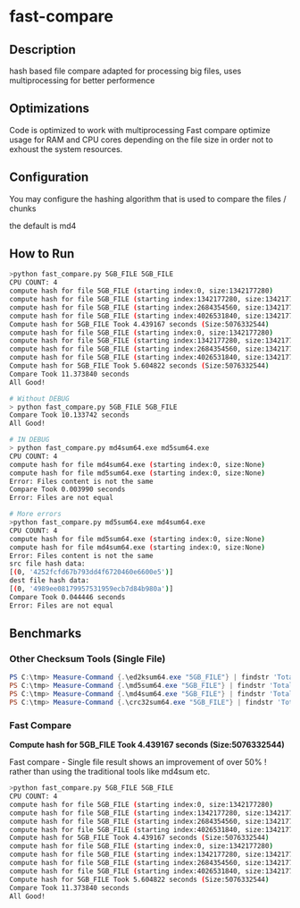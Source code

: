 # fast-compare
## Description
hash based file compare adapted for processing big files, uses multiprocessing for better performence

## Optimizations
Code is optimized to work with multiprocessing
Fast compare optimize usage for RAM and CPU cores depending on the file size in order not to exhoust the system resources.

## Configuration 
You may configure the hashing algorithm that is used to compare the files / chunks 

the default is md4

## How to Run
```bash
>python fast_compare.py 5GB_FILE 5GB_FILE
CPU COUNT: 4
compute hash for file 5GB_FILE (starting index:0, size:1342177280)
compute hash for file 5GB_FILE (starting index:1342177280, size:1342177280)
compute hash for file 5GB_FILE (starting index:2684354560, size:1342177280)
compute hash for file 5GB_FILE (starting index:4026531840, size:1342177280)
Compute hash for 5GB_FILE Took 4.439167 seconds (Size:5076332544)
compute hash for file 5GB_FILE (starting index:0, size:1342177280)
compute hash for file 5GB_FILE (starting index:1342177280, size:1342177280)
compute hash for file 5GB_FILE (starting index:2684354560, size:1342177280)
compute hash for file 5GB_FILE (starting index:4026531840, size:1342177280)
Compute hash for 5GB_FILE Took 5.604822 seconds (Size:5076332544)
Compare Took 11.373840 seconds
All Good!
```

```bash
# Without DEBUG
> python fast_compare.py 5GB_FILE 5GB_FILE
Compare Took 10.133742 seconds
All Good!
```

```bash
# IN DEBUG
> python fast_compare.py md4sum64.exe md5sum64.exe
CPU COUNT: 4
compute hash for file md4sum64.exe (starting index:0, size:None)
compute hash for file md5sum64.exe (starting index:0, size:None)
Error: Files content is not the same
Compare Took 0.003990 seconds
Error: Files are not equal
```

```bash
# More errors
>python fast_compare.py md5sum64.exe md4sum64.exe
CPU COUNT: 4
compute hash for file md5sum64.exe (starting index:0, size:None)
compute hash for file md4sum64.exe (starting index:0, size:None)
Error: Files content is not the same
src file hash data:
[(0, '4252fcfd67b793dd4f6720460e6600e5')]
dest file hash data:
[(0, '4989ee08179957531959ecb7d84b980a')]
Compare Took 0.044446 seconds
Error: Files are not equal
```

## Benchmarks
### Other Checksum Tools (Single File)
```powershell
PS C:\tmp> Measure-Command {.\ed2ksum64.exe "5GB_FILE"} | findstr 'TotalMilliseconds'                                   TotalMilliseconds : 10063.4238
PS C:\tmp> Measure-Command {.\md5sum64.exe "5GB_FILE"} | findstr 'TotalMilliseconds'                                    TotalMilliseconds : 13034.5479
PS C:\tmp> Measure-Command {.\md4sum64.exe "5GB_FILE"} | findstr 'TotalMilliseconds'                                    TotalMilliseconds : 9225.0143
PS C:\tmp> Measure-Command {.\crc32sum64.exe "5GB_FILE"} | findstr 'TotalMilliseconds'                                  TotalMilliseconds : 14036.2998
```
### Fast Compare
**Compute hash for 5GB_FILE Took 4.439167 seconds (Size:5076332544)**

Fast compare - Single file result shows an improvement of over 50% ! rather than using the traditional tools like md4sum etc.
```bash
>python fast_compare.py 5GB_FILE 5GB_FILE
CPU COUNT: 4
compute hash for file 5GB_FILE (starting index:0, size:1342177280)
compute hash for file 5GB_FILE (starting index:1342177280, size:1342177280)
compute hash for file 5GB_FILE (starting index:2684354560, size:1342177280)
compute hash for file 5GB_FILE (starting index:4026531840, size:1342177280)
Compute hash for 5GB_FILE Took 4.439167 seconds (Size:5076332544)
compute hash for file 5GB_FILE (starting index:0, size:1342177280)
compute hash for file 5GB_FILE (starting index:1342177280, size:1342177280)
compute hash for file 5GB_FILE (starting index:2684354560, size:1342177280)
compute hash for file 5GB_FILE (starting index:4026531840, size:1342177280)
Compute hash for 5GB_FILE Took 5.604822 seconds (Size:5076332544)
Compare Took 11.373840 seconds
All Good!
```
